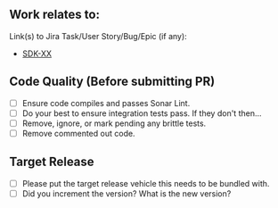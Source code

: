 Work relates to:
----------------
Link(s) to Jira Task/User Story/Bug/Epic (if any):
- [SDK-XX](https://incountry.atlassian.net/browse/SDK-XX)

Code Quality (Before submitting PR)
------------
- [ ] Ensure code compiles and passes Sonar Lint.
- [ ] Do your best to ensure integration tests pass. If they don't then...
- [ ] Remove, ignore, or mark pending any brittle tests.
- [ ] Remove commented out code.

Target Release
--------------
- [ ] Please put the target release vehicle this needs to be bundled with.
- [ ] Did you increment the version? What is the new version?
